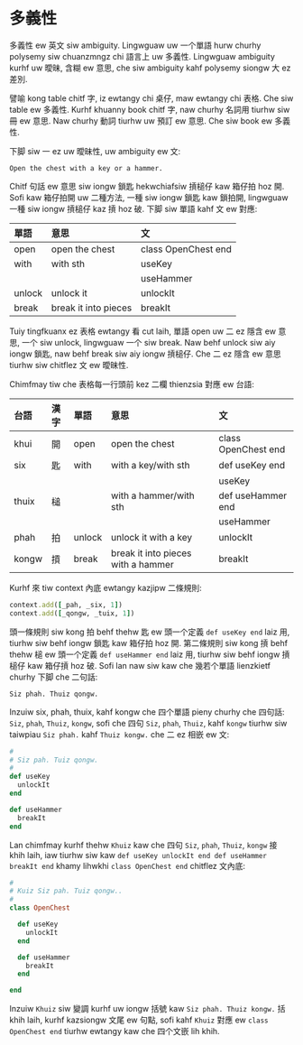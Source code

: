 # 多義性

多義性 ew 英文 siw ambiguity. Lingwguaw uw 一个單語 hurw churhy polysemy siw chuanzmngz chi 語言上 uw 多義性. Lingwguaw ambiguity kurhf uw 曖昧, 含糊 ew 意思, che siw ambiguity kahf polysemy siongw 大 ez 差別.

譬喻 kong table chitf 字, iz ewtangy chi 桌仔, maw ewtangy chi 表格. Che siw table ew 多義性. Kurhf khuanny book chitf 字, naw churhy 名詞用 tiurhw siw 冊 ew 意思. Naw churhy 動詞 tiurhw uw 預訂 ew 意思. Che siw book ew 多義性.

下脚 siw 一 ez uw 曖昧性, uw ambiguity ew 文:

`Open the chest with a key or a hammer.`

Chitf 句話 ew 意思 siw iongw 鎖匙 hekwchiafsiw 摃槌仔 kaw 箱仔拍 hoz 開. Sofi kaw 箱仔拍開 uw 二種方法, 一種 siw iongw 鎖匙 kaw 鎖拍開, lingwguaw 一種 siw iongw 摃槌仔 kaz 摃 hoz 破. 下脚 siw 單語 kahf 文 ew 對應:

| 單語 | 意思 | 文 |
| :--- | :--- | :--- |
| open | open the chest | class OpenChest end |
| with | with sth | useKey |
| | | useHammer |
| unlock | unlock it | unlockIt |
| break | break it into pieces | breakIt |

Tuiy tingfkuanx ez 表格 ewtangy 看 cut laih, 單語 open uw 二 ez 隱含 ew 意思, 一个 siw unlock, lingwguaw 一个 siw break. Naw behf unlock siw aiy iongw 鎖匙, naw behf break siw aiy iongw 摃槌仔. Che 二 ez 隱含 ew 意思 tiurhw siw chitflez 文 ew 曖昧性.

Chimfmay tiw che 表格每一行頭前 kez 二欄 thienzsia 對應 ew 台語:

| 台語 | 漢字 | 單語 | 意思 | 文 |
| :--- | :--- | :--- | :--- | :--- |
| khui | 開 | open | open the chest | class OpenChest end |
| six | 匙 | with | with a key/with sth | def useKey end |
||||| useKey |
| thuix | 槌 | | with a hammer/with sth | def useHammer end |
||||| useHammer |
| phah | 拍 | unlock | unlock it with a key | unlockIt |
| kongw | 摃 | break | break it into pieces with a hammer | breakIt |

Kurhf 來 tiw context 內底 ewtangy kazjipw 二條規則:

```ruby
context.add([_pah, _six, 1])
context.add([_qongw, _tuix, 1])
```

頭一條規則 siw kong 拍 behf thehw 匙 ew 頭一个定義 `def useKey end` laiz 用, tiurhw siw behf iongw 鎖匙 kaw 箱仔拍 hoz 開. 第二條規則 siw kong 摃 behf thehw 槌 ew 頭一个定義 `def useHammer end` laiz 用, tiurhw siw behf iongw 摃槌仔 kaw 箱仔摃 hoz 破. Sofi lan naw siw kaw che 幾若个單語 lienzkietf churhy 下脚 che 二句話:

```
Siz phah. Thuiz qongw.
```

Inzuiw six, phah, thuix, kahf kongw che 四个單語 pieny churhy che 四句話: `Siz`, `phah`, `Thuiz`, `kongw`, sofi che 四句 `Siz`, `phah`, `Thuiz`, kahf `kongw` tiurhw siw taiwpiau `Siz phah.` kahf `Thuiz kongw.` che 二 ez 相嵌 ew 文:

```ruby
#
# Siz pah. Tuiz qongw.
#
def useKey
  unlockIt
end

def useHammer
  breakIt
end
```

Lan chimfmay kurhf thehw `Khuiz` kaw che 四句 `Siz`, `phah`, `Thuiz`, `kongw` 接 khih laih, iaw tiurhw siw kaw `def useKey unlockIt end def useHammer breakIt end` khamy lihwkhi `class OpenChest end` chitflez 文內底:

```ruby
#
# Kuiz Siz pah. Tuiz qongw..
#
class OpenChest

  def useKey
    unlockIt
  end

  def useHammer
    breakIt
  end

end
```

Inzuiw `Khuiz` siw 變調 kurhf uw iongw 括號 kaw `Siz phah. Thuiz kongw.` 括 khih laih, kurhf kazsiongw 文尾 ew 句點, sofi kahf `Khuiz` 對應 ew `class OpenChest end` tiurhw ewtangy kaw che 四个文嵌 lih khih.
